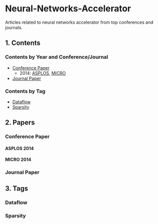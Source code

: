 # Neural-Networks-Accelerator
Articles related to neural networks accelerator from top conferences and journals.

## 1. Contents

### Contents by Year and Conference/Journal

- [Conference Paper](#conference-paper)
    - 2014: [ASPLOS](#asplos-2014), [MICRO](#micro-2014)
- [Journal Paper](journal-paper)

### Contents by Tag

- [Dataflow](#dataflow)
- [Sparsity](#sparsity)

## 2. Papers

### Conference Paper

#### ASPLOS 2014

#### MICRO 2014

### Journal Paper

## 3. Tags

### Dataflow

### Sparsity
